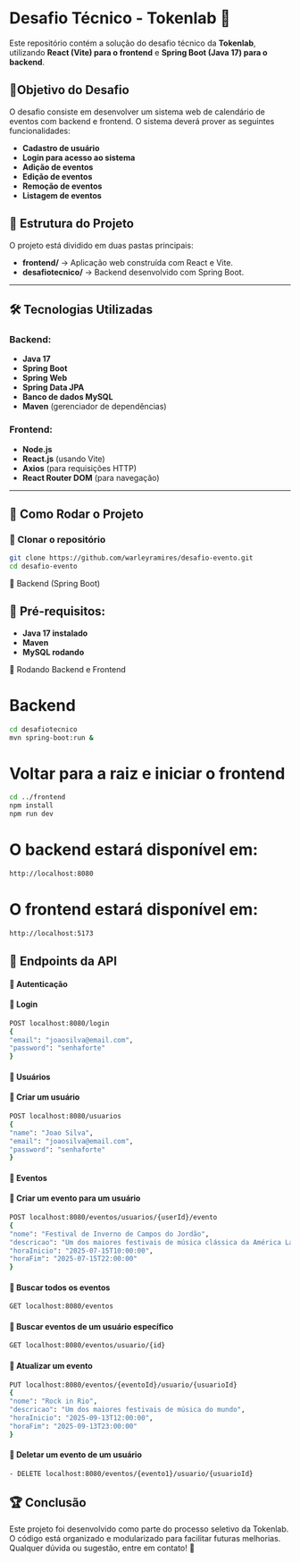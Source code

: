 # Desafio Técnico - Tokenlab 🚀

Este repositório contém a solução do desafio técnico da **Tokenlab**, utilizando **React (Vite) para o frontend** e **Spring Boot (Java 17) para o backend**.

## 🎯Objetivo do Desafio
O desafio consiste em desenvolver um sistema web de calendário de eventos com backend e frontend. O sistema deverá prover as seguintes funcionalidades:

- **Cadastro de usuário**
- **Login para acesso ao sistema**
- **Adição de eventos**
- **Edição de eventos**
- **Remoção de eventos**
- **Listagem de eventos**

## 📁 Estrutura do Projeto

O projeto está dividido em duas pastas principais:

- **frontend/** → Aplicação web construída com React e Vite.
- **desafiotecnico/** → Backend desenvolvido com Spring Boot.

---

## 🛠 Tecnologias Utilizadas

### Backend:

- **Java 17**
- **Spring Boot**
- **Spring Web**
- **Spring Data JPA**
- **Banco de dados MySQL**
- **Maven** (gerenciador de dependências)

### Frontend:

- **Node.js**
- **React.js** (usando Vite)
- **Axios** (para requisições HTTP)
- **React Router DOM** (para navegação)

---

## 🚀 Como Rodar o Projeto

### 🔹 Clonar o repositório

```bash
git clone https://github.com/warleyramires/desafio-evento.git
cd desafio-evento
```

🔹 Backend (Spring Boot)

## 📌 Pré-requisitos:

- **Java 17 instalado**
- **Maven**
- **MySQL rodando**

🔹 Rodando Backend e Frontend

# Backend

```bash
cd desafiotecnico
mvn spring-boot:run &
```

# Voltar para a raiz e iniciar o frontend

```bash
cd ../frontend
npm install
npm run dev
```

# O backend estará disponível em:
```bash
http://localhost:8080
```
# O frontend estará disponível em:
```bash
http://localhost:5173
```

## 📌 Endpoints da API
#### 🔹 Autenticação
#### 🔹 Login
```bash
POST localhost:8080/login
{
"email": "joaosilva@email.com",
"password": "senhaforte"
}
```

#### 🔹 Usuários
#### 🔹 Criar um usuário
```bash
POST localhost:8080/usuarios
{
"name": "Joao Silva",
"email": "joaosilva@email.com",
"password": "senhaforte"
}
```

#### 🔹 Eventos
#### 🔹 Criar um evento para um usuário
```bash
POST localhost:8080/eventos/usuarios/{userId}/evento
{
"nome": "Festival de Inverno de Campos do Jordão",
"descricao": "Um dos maiores festivais de música clássica da América Latina",
"horaInicio": "2025-07-15T10:00:00",
"horaFim": "2025-07-15T22:00:00"
}
```

#### 🔹 Buscar todos os eventos
```bash
GET localhost:8080/eventos
```

#### 🔹 Buscar eventos de um usuário específico
```bash
GET localhost:8080/eventos/usuario/{id}
```
#### 🔹 Atualizar um evento
```bash
PUT localhost:8080/eventos/{eventoId}/usuario/{usuarioId}
{
"nome": "Rock in Rio",
"descricao": "Um dos maiores festivais de música do mundo",
"horaInicio": "2025-09-13T12:00:00",
"horaFim": "2025-09-13T23:00:00"
}
```

#### 🔹 Deletar um evento de um usuário
```bash
- DELETE localhost:8080/eventos/{evento1}/usuario/{usuarioId}
```

## 🏆 Conclusão
Este projeto foi desenvolvido como parte do processo seletivo da Tokenlab. O código está organizado e modularizado para facilitar futuras melhorias. Qualquer dúvida ou sugestão, entre em contato! 🚀